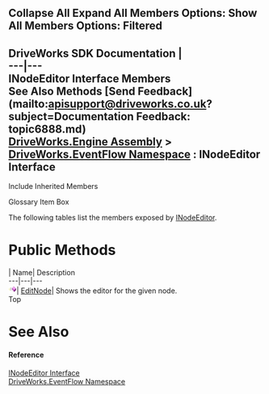 Collapse All Expand All Members Options: Show All  Members Options: Filtered   
---  
DriveWorks SDK Documentation  |   
---|---  
INodeEditor Interface Members   
See Also Methods [Send Feedback](mailto:apisupport@driveworks.co.uk?subject=Documentation Feedback: topic6888.md)  
[DriveWorks.Engine Assembly](topic2156.md) > [DriveWorks.EventFlow Namespace](topic6871.md) : INodeEditor Interface  
---  
  
Include Inherited Members    


Glossary Item Box

The following tables list the members exposed by [INodeEditor](topic6888.md).

# Public Methods

| Name| Description  
---|---|---  
![ Method](dotnetimages/Method.gif)| [EditNode](topic6893.md)| Shows the editor for the given node.   
Top

# See Also

#### Reference

[INodeEditor Interface](topic6888.md)   
[DriveWorks.EventFlow Namespace](topic6871.md)


